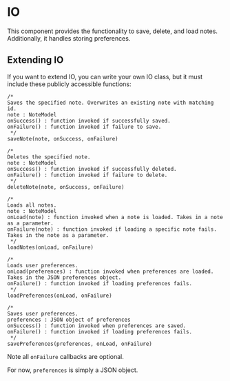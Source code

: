 # IO
This component provides the functionality to save, delete, and load notes.
Additionally, it handles storing preferences.

## Extending IO
If you want to extend IO, you can write your own IO class, but it must include these
publicly accessible functions:
```
/*
Saves the specified note. Overwrites an existing note with matching id.
note : NoteModel
onSuccess() : function invoked if successfully saved.
onFailure() : function invoked if failure to save.
 */
saveNote(note, onSuccess, onFailure)

/*
Deletes the specified note.
note : NoteModel
onSuccess() : function invoked if successfully deleted.
onFailure() : function invoked if failure to delete.
 */
deleteNote(note, onSuccess, onFailure)

/*
Loads all notes.
note : NoteModel
onLoad(note) : function invoked when a note is loaded. Takes in a note as a parameter.
onFailure(note) : function invoked if loading a specific note fails. Takes in the note as a parameter.
 */
loadNotes(onLoad, onFailure)

/*
Loads user preferences.
onLoad(preferences) : function invoked when preferences are loaded. Takes in the JSON preferences object.
onFailure() : function invoked if loading preferences fails.
 */
loadPreferences(onLoad, onFailure)

/*
Saves user preferences.
preferences : JSON object of preferences
onSuccess() : function invoked when preferences are saved.
onFailure() : function invoked if loading preferences fails.
 */
savePreferences(preferences, onLoad, onFailure)
```
Note all `onFailure` callbacks are optional.

For now, `preferences` is simply a JSON object.
